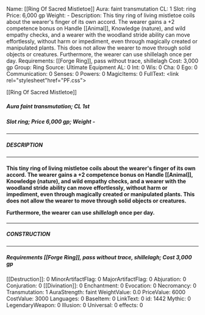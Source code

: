 Name: [[Ring Of Sacred Mistletoe]]
Aura: faint transmutation
CL: 1
Slot: ring
Price: 6,000 gp
Weight: -
Description: This tiny ring of living mistletoe coils about the wearer's finger of its own accord. The wearer gains a +2 competence bonus on Handle [[Animal]], Knowledge (nature), and wild empathy checks, and a wearer with the woodland stride ability can move effortlessly, without harm or impediment, even through magically created or manipulated plants. This does not allow the wearer to move through solid objects or creatures. Furthermore, the wearer can use shillelagh once per day.
Requirements: [[Forge Ring]], pass without trace, shillelagh
Cost: 3,000 gp
Group: Ring
Source: Ultimate Equipment
AL: 0
Int: 0
Wis: 0
Cha: 0
Ego: 0
Communication: 0
Senses: 0
Powers: 0
MagicItems: 0
FullText: <link rel="stylesheet"href="PF.css"><div class="heading"><p class="alignleft">[[Ring Of Sacred Mistletoe]]</p><div style="clear: both;"></div></div><div><h5><b>Aura </b>faint transmutation; <b>CL </b>1st</h5><h5><b>Slot </b>ring; <b>Price </b>6,000 gp; <b>Weight </b>-</h5></div><hr/><div><h5><b>DESCRIPTION</b></h5></div><hr/><div><h4><p>This tiny ring of living mistletoe coils about the wearer's finger of its own accord. The wearer gains a +2 competence bonus on Handle [[Animal]], Knowledge (nature), and wild empathy checks, and a wearer with the woodland stride ability can move effortlessly, without harm or impediment, even through magically created or manipulated plants. This does not allow the wearer to move through solid objects or creatures. </p><p>Furthermore, the wearer can use <i>shillelagh</i> once per day.</p></h4></div><hr/><div><h5><b>CONSTRUCTION</b></h5></div><hr/><div><h5><b>Requirements </b>[[Forge Ring]], <i>pass without trace</i>, <i>shillelagh</i>; <b>Cost </b>3,000 gp</h5></div>
[[Destruction]]: 0
MinorArtifactFlag: 0
MajorArtifactFlag: 0
Abjuration: 0
Conjuration: 0
[[Divination]]: 0
Enchantment: 0
Evocation: 0
Necromancy: 0
Transmutation: 1
AuraStrength: faint
WeightValue: 0.0
PriceValue: 6000
CostValue: 3000
Languages: 0
BaseItem: 0
LinkText: 0
id: 1442
Mythic: 0
LegendaryWeapon: 0
Illusion: 0
Universal: 0
effects: 0
